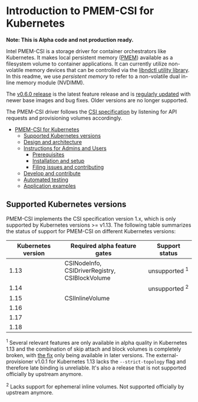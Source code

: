 # Introduction to PMEM-CSI for Kubernetes

**Note: This is Alpha code and not production ready.**

Intel PMEM-CSI is a storage driver for container orchestrators like
Kubernetes. It makes local persistent memory
([PMEM](https://pmem.io/)) available as a filesystem volume to
container applications. It can currently utilize non-volatile memory
devices that can be controlled via the [libndctl utility
library](https://github.com/pmem/ndctl). In this readme, we use
*persistent memory* to refer to a non-volatile dual in-line memory
module (NVDIMM).

The [v0.6.0 release](https://github.com/intel/pmem-csi/releases/tag/v0.6.0)
is the latest feature release and is [regularly updated](docs/DEVELOPMENT.md#release-management) with newer base images
and bug fixes. Older versions are no longer supported.

The PMEM-CSI driver follows the [CSI
specification](https://github.com/container-storage-interface/spec) by
listening for API requests and provisioning volumes accordingly.

- [PMEM-CSI for Kubernetes](#pmem-csi-for-kubernetes)
    - [Supported Kubernetes versions](#supported-kubernetes-versions)
    - [Design and architecture](docs/design.md)
    - [Instructions for Admins and Users](docs/install.md)
       - [Prerequisites](docs/install.md#prerequisites)
       - [Installation and setup](docs/install.md#installation-and-setup)
       - [Filing issues and contributing](docs/install.md#filing-issues-and-contributing)
    - [Develop and contribute](docs/DEVELOPMENT.md)
    - [Automated testing](docs/autotest.md)
    - [Application examples](examples/readme.rst)

## Supported Kubernetes versions

PMEM-CSI implements the CSI specification version 1.x, which is only
supported by Kubernetes versions >= v1.13. The following table
summarizes the status of support for PMEM-CSI on different Kubernetes
versions:

| Kubernetes version | Required alpha feature gates   | Support status
|--------------------|--------------------------------|----------------
| 1.13               | CSINodeInfo, CSIDriverRegistry,<br>CSIBlockVolume</br>| unsupported <sup>1</sup>
| 1.14               |                                | unsupported <sup>2</sup>
| 1.15               | CSIInlineVolume                |
| 1.16               |                                |
| 1.17               |                                |
| 1.18               |                                |

<sup>1</sup> Several relevant features are only available in alpha
quality in Kubernetes 1.13 and the combination of skip attach and
block volumes is completely broken, with [the
fix](https://github.com/kubernetes/kubernetes/pull/79920) only being
available in later versions. The external-provisioner v1.0.1 for
Kubernetes 1.13 lacks the `--strict-topology` flag and therefore late
binding is unreliable. It's also a release that is not supported
officially by upstream anymore.

<sup>2</sup> Lacks support for ephemeral inline volumes.
Not supported officially by upstream anymore.

